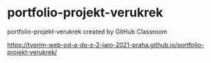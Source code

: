 # portfolio-projekt-verukrek
portfolio-projekt-verukrek created by GitHub Classroom

https://tvorim-web-od-a-do-z-2-jaro-2021-praha.github.io/portfolio-projekt-verukrek/
